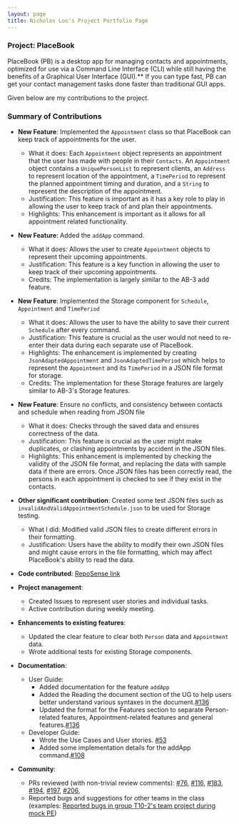 ```yaml
---
layout: page
title: Nicholas Loo's Project Portfolio Page
---
```


### Project: PlaceBook

PlaceBook (PB) is a desktop app for managing contacts and appointments, optimized for use via a Command Line Interface (CLI) while still having the benefits of a Graphical User Interface (GUI).** If you can type fast, PB can get your contact management tasks done faster than traditional GUI apps.

Given below are my contributions to the project.

### Summary of Contributions

* **New Feature**: Implemented the `Appointment` class so that PlaceBook can keep track of appointments for the user.
    * What it does: Each `Appointment` object represents an appointment that the user has made with people in their `Contacts`.
      An `Appointment` object contains a `UniquePersonList` to represent clients, an `Address` to represent location of the appointment,
      a `TimePeriod` to represent the planned appointment timing and duration, and a `String` to represent the description of the appointment.
    * Justification: This feature is important as it has a key role to play in allowing the user to keep track of and plan their appointments.
    * Highlights: This enhancement is important as it allows for all appointment related functionality.

* **New Feature**: Added the `addApp` command.
    * What it does: Allows the user to create `Appointment` objects to represent their upcoming appointments. 
    * Justification: This feature is a key function in allowing the user to keep track of their upcoming appointments.
    * Credits: The implementation is largely similar to the AB-3 add feature.

* **New Feature**: Implemented the Storage component for `Schedule`, `Appointment` and `TimePeriod`  
    * What it does: Allows the user to have the ability to save their current `Schedule` after every command.
    * Justification: This feature is crucial as the user would not need to re-enter their data during each separate use of PlaceBook.
    * Highlights: The enhancement is implemented by creating `JsonAdaptedAppointment` and `JsonAdaptedTimePeriod` which helps to represent the `Appointment`
      and its `TimePeriod` in a JSON file format for storage.
    * Credits: The implementation for these Storage features are largely similar to AB-3's Storage features.
    
* **New Feature**: Ensure no conflicts, and consistency between contacts and schedule when reading from JSON file
    * What it does: Checks through the saved data and ensures correctness of the data.
    * Justification: This feature is crucial as the user might make duplicates, or clashing appointments by accident in the JSON files.
    * Highlights: This enhancement is implemented by checking the validity of the JSON file format, and replacing the data with sample data if there are errors.
      Once JSON files has been correctly read, the persons in each appointment is checked to see if they exist in the contacts.

* **Other significant contribution**: Created some test JSON files such as `invalidAndValidAppointmentSchedule.json` to be used for Storage testing.
    * What I did: Modified valid JSON files to create different errors in their formatting. 
    * Justification: Users have the ability to modify their own JSON files and might cause errors in the file formatting, which may affect PlaceBook's ability to read the data.
    
* **Code contributed**: [RepoSense link](https://nus-cs2103-ay2122s1.github.io/tp-dashboard/?search=&sort=groupTitle&sortWithin=title&timeframe=commit&mergegroup=&groupSelect=groupByRepos&breakdown=true&checkedFileTypes=docs~functional-code~test-code~other&since=2021-09-17&tabOpen=true&tabType=authorship&tabAuthor=nwhloo99&tabRepo=AY2122S1-CS2103T-T12-3%2Ftp%5Bmaster%5D&authorshipIsMergeGroup=false&authorshipFileTypes=docs~functional-code~test-code&authorshipIsBinaryFileTypeChecked=false)

* **Project management**:
    * Created Issues to represent user stories and individual tasks.
    * Active contribution during weekly meeting.

* **Enhancements to existing features**:
    * Updated the clear feature to clear both `Person` data and `Appointment` data.
    * Wrote additional tests for existing Storage components.

* **Documentation**:
    * User Guide:
        * Added documentation for the feature `addApp`
        * Added the Reading the document section of the UG to help users better understand various syntaxes in the document.[\#136](https://github.com/AY2122S1-CS2103T-T12-3/tp/pull/136)
        * Updated the format for the Features section to separate Person-related features, Appointment-related features and general features.[\#136](https://github.com/AY2122S1-CS2103T-T12-3/tp/pull/136)
    * Developer Guide:
        * Wrote the Use Cases and User stories. [\#53](https://github.com/AY2122S1-CS2103T-T12-3/tp/pull/53)
        * Added some implementation details for the addApp command.[\#108](https://github.com/AY2122S1-CS2103T-T12-3/tp/pull/108)


* **Community**:
    * PRs reviewed (with non-trivial review comments):
      [\#76](https://github.com/AY2122S1-CS2103T-T12-3/tp/pull/76),
      [\#116](https://github.com/AY2122S1-CS2103T-T12-3/tp/pull/116),
      [\#183](https://github.com/AY2122S1-CS2103T-T12-3/tp/pull/183),
      [\#194](https://github.com/AY2122S1-CS2103T-T12-3/tp/pull/194),
      [\#197](https://github.com/AY2122S1-CS2103T-T12-3/tp/pull/197),
      [\#206](https://github.com/AY2122S1-CS2103T-T12-3/tp/pull/206),
    * Reported bugs and suggestions for other teams in the class
      (examples: [Reported bugs in group T10-2's team project during mock PE](https://github.com/nwhloo99/ped/issues?q=is:issue+is:open))

